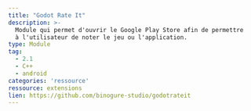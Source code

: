 ```yaml
---
title: "Godot Rate It"
description: >-
  Module qui permet d'ouvrir le Google Play Store afin de permettre
  à l'utilisateur de noter le jeu ou l'application.
type: Module
tag:
  - 2.1
  - C++
  - android
categories: 'ressource'
ressource: extensions
lien: https://github.com/binogure-studio/godotrateit
---
```

